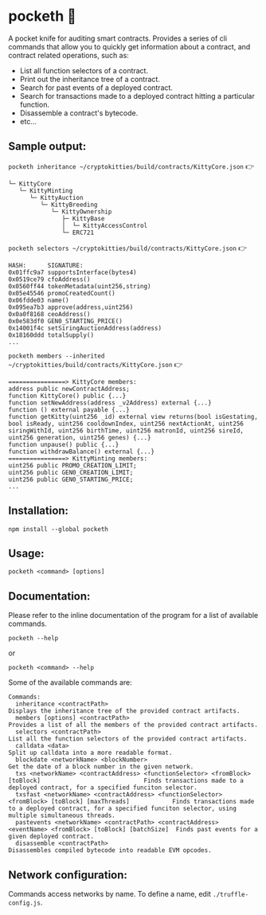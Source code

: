 # pocketh :rocket:
A pocket knife for auditing smart contracts. Provides a series of cli commands that allow you to quickly get information about a contract, and contract related operations, such as:
- List all function selectors of a contract.
- Print out the inheritance tree of a contract.
- Search for past events of a deployed contract.
- Search for transactions made to a deployed contract hitting a particular function.
- Disassemble a contract's bytecode.
- etc...

## Sample output:

`pocketh inheritance ~/cryptokitties/build/contracts/KittyCore.json` :point_right:

```
└─ KittyCore
   └─ KittyMinting
      └─ KittyAuction
         └─ KittyBreeding
            └─ KittyOwnership
               ├─ KittyBase
               │  └─ KittyAccessControl
               └─ ERC721
```

`pocketh selectors ~/cryptokitties/build/contracts/KittyCore.json` :point_right:

```
HASH:      SIGNATURE:
0x01ffc9a7 supportsInterface(bytes4)
0x0519ce79 cfoAddress()
0x0560ff44 tokenMetadata(uint256,string)
0x05e45546 promoCreatedCount()
0x06fdde03 name()
0x095ea7b3 approve(address,uint256)
0x0a0f8168 ceoAddress()
0x0e583df0 GEN0_STARTING_PRICE()
0x14001f4c setSiringAuctionAddress(address)
0x18160ddd totalSupply()
...
```

`pocketh members --inherited ~/cryptokitties/build/contracts/KittyCore.json` :point_right:
```
================> KittyCore members:
address public newContractAddress;
function KittyCore() public {...}
function setNewAddress(address _v2Address) external {...}
function () external payable {...}
function getKitty(uint256 _id) external view returns(bool isGestating, bool isReady, uint256 cooldownIndex, uint256 nextActionAt, uint256 siringWithId, uint256 birthTime, uint256 matronId, uint256 sireId, uint256 generation, uint256 genes) {...}
function unpause() public {...}
function withdrawBalance() external {...}
================> KittyMinting members:
uint256 public PROMO_CREATION_LIMIT;
uint256 public GEN0_CREATION_LIMIT;
uint256 public GEN0_STARTING_PRICE;
...
```

## Installation:
```
npm install --global pocketh
```

## Usage:
```
pocketh <command> [options]
```

## Documentation:
Please refer to the inline documentation of the program for a list of available commands.

```
pocketh --help
```
or
```
pocketh <command> --help
```

Some of the available commands are:
```
Commands:
  inheritance <contractPath>                                                                               Displays the inheritance tree of the provided contract artifacts.
  members [options] <contractPath>                                                                         Provides a list of all the members of the provided contract artifacts.
  selectors <contractPath>                                                                                 List all the function selectors of the provided contract artifacts.
  calldata <data>                                                                                          Split up calldata into a more readable format.
  blockdate <networkName> <blockNumber>                                                                    Get the date of a block number in the given network.
  txs <networkName> <contractAddress> <functionSelector> <fromBlock> [toBlock]                             Finds transactions made to a deployed contract, for a specified funciton selector.
  txsfast <networkName> <contractAddress> <functionSelector> <fromBlock> [toBlock] [maxThreads]            Finds transactions made to a deployed contract, for a specified funciton selector, using multiple simultaneous threads.
  pastevents <networkName> <contractPath> <contractAddress> <eventName> <fromBlock> [toBlock] [batchSize]  Finds past events for a given deployed contract.
  disassemble <contractPath>                                                                               Disassembles compiled bytecode into readable EVM opcodes.
```

## Network configuration:
Commands access networks by name. To define a name, edit `./truffle-config.js`.
